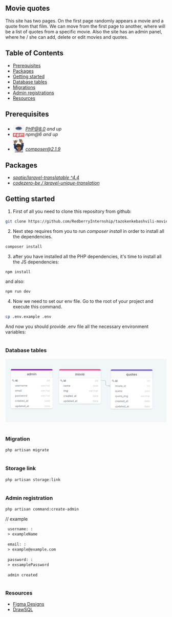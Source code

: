 ## Movie quotes
<p align="left">
    This site has two pages. On the first page randomly appears
    a movie and a quote from that film. We can move from the first 
    page to another, where will be a list of quotes from a specific
    movie. Also the site has an admin panel, where he / she can add, 
    delete or edit movies and quotes.
</p>

## Table of Contents

* [Prerequisites](#prerequisites)
* [Packages](#packages)
* [Getting started](#getting-started)
* [Database tables](#database-tables)
* [Migrations](#migration)
* [Admin registrations](#admin-registration)
* [Resources](#resources)

## Prerequisites

* <img src="readme/php.jpg" width="35" style="position: relative; top: 4px" /> *PHP@8.0 and up*
* <img src="readme/npm.png" width="35" style="position: relative; top: 4px" /> *npm@6 and up*
* <img src="readme/composer.png" width="35" style="position: relative; top: 6px" /> *composer@2.1.9*

## Packages

* [*spatie/laravel-translatable ^4.4*](https://github.com/spatie/laravel-translatable)
* [*codezero-be / laravel-unique-translation*](https://github.com/codezero-be/laravel-unique-translation)


## Getting started

1. First of all you need to clone this repository from github:

```sh
git clone https://github.com/RedberryInternship/tazokenkebashvili-movie-quotes.git
```

2. Next step requires from you to run *composer install* in order to install all the dependencies.

```sh
composer install
```

3. after you have installed all the PHP dependencies, it's time to install all the JS dependencies:

```sh
npm install
```

and also:
```sh
npm run dev
```

4. Now we need to set our env file. Go to the root of your project and execute this command.
```sh
cp .env.example .env
```
And now you should provide .env file all the necessary environment variables:

#
### Database tables

!["CI / CD"](./readme/drawsql.png)

#
### Migration

```sh
php artisan migrate
```

#
### Storage link

```sh
php artisan storage:link
```

#
### Admin registration

```sh
php artisan command:create-admin
```

// example

```shell
 username: :
 > exampleName        

 email: :
 > example@example.com

 password: :
 > exsamplePassword
 
 admin created
```

#
### Resources

* [Figma Designs](https://www.figma.com/file/IIJOKK5esgM8uK8pM3D59J/Movie-Quotes?node-id=0%3A1)
* [DrawSQL](https://drawsql.app/redberry-4/diagrams/copy-of-movie-quotes)
